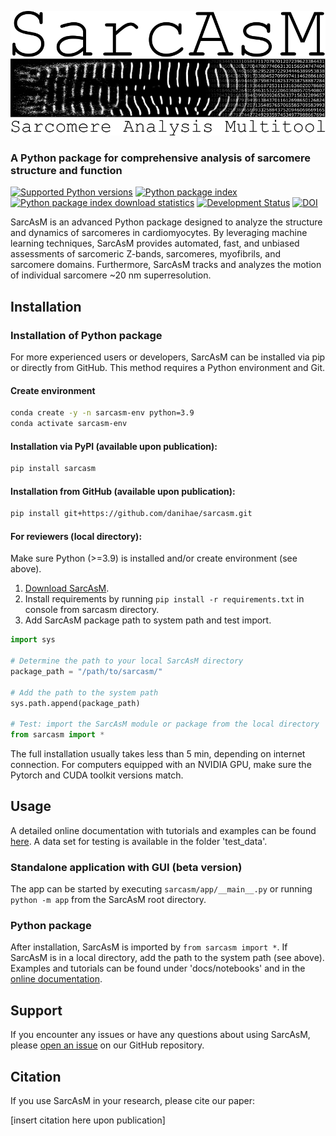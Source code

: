 ![SarcAsM logo](./docs/images/logo.png)

### A Python package for comprehensive analysis of sarcomere structure and function

[![Supported Python versions](https://img.shields.io/pypi/pyversions/SarcAsM.svg)](https://python.org)
[![Python package index](https://img.shields.io/pypi/v/SarcAsM.svg)](https://pypi.org/project/SarcAsM)
[![Python package index download statistics](https://img.shields.io/pypi/dm/SarcAsM.svg)](https://pypistats.org/packages/SarcAsM)
[![Development Status](https://img.shields.io/pypi/status/SarcAsM.svg)](https://en.wikipedia.org/wiki/Software_release_life_cycle#Alpha)
[![DOI](https://zenodo.org/badge/xxxxxxx.svg)](https://zenodo.org/badge/latestdoi/xxxxxx)

SarcAsM is an advanced Python package designed to analyze the structure and dynamics of sarcomeres in cardiomyocytes. By leveraging machine learning techniques, SarcAsM provides automated, fast, and unbiased assessments of sarcomeric Z-bands, sarcomeres, myofibrils, and sarcomere domains. Furthermore, SarcAsM tracks and analyzes the motion of individual sarcomere ~20 nm superresolution.
## Installation

### Installation of Python package

For more experienced users or developers, SarcAsM can be installed via pip or directly from GitHub. This method requires a Python environment and Git.

#### Create environment
```sh
conda create -y -n sarcasm-env python=3.9
conda activate sarcasm-env
```

#### Installation via PyPI (available upon publication):
```sh
pip install sarcasm
```

#### Installation from GitHub (available upon publication):
```sh
pip install git+https://github.com/danihae/sarcasm.git
```

#### For reviewers (local directory):
Make sure Python (>=3.9) is installed and/or create environment (see above). 
1. [Download SarcAsM](https://e.pcloud.link/publink/show?code=kZUVoTZeXydDUIgTvJkRhDxLlheNp2G87w7).
2. Install requirements by running ``pip install -r requirements.txt`` in console from sarcasm directory.
4. Add SarcAsM package path to system path and test import. 
```python
import sys

# Determine the path to your local SarcAsM directory
package_path = "/path/to/sarcasm/"

# Add the path to the system path
sys.path.append(package_path)

# Test: import the SarcAsM module or package from the local directory
from sarcasm import *
```
The full installation usually takes less than 5 min, depending on internet connection. For computers equipped with an NVIDIA GPU, make sure the Pytorch and CUDA toolkit versions match.

## Usage

A detailed online documentation with tutorials and examples can be found [here](https://filedn.eu/lKfS794F9UgX7PDuBQcfChB/SarcAsM_docs/).
A data set for testing is available in the folder 'test_data'.

### Standalone application with GUI (beta version)
The app can be started by executing `sarcasm/app/__main__.py` or running `python -m app` from the SarcAsM root directory.

### Python package
After installation, SarcAsM is imported by ``from sarcasm import *``. If SarcAsM is in a local directory, add the path to the system path (see above). 
Examples and tutorials can be found under 'docs/notebooks' and in the [online documentation](https://filedn.eu/lKfS794F9UgX7PDuBQcfChB/SarcAsM_docs/). 

## Support

If you encounter any issues or have any questions about using SarcAsM, please [open an issue](link-to-issue-tracker) on our GitHub repository.

## Citation

If you use SarcAsM in your research, please cite our paper:

[insert citation here upon publication]
